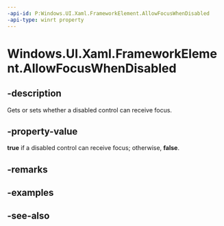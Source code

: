 ```yaml
---
-api-id: P:Windows.UI.Xaml.FrameworkElement.AllowFocusWhenDisabled
-api-type: winrt property
---
```


<!-- Property syntax
public bool AllowFocusWhenDisabled { get;  set; }
-->

# Windows.UI.Xaml.FrameworkElement.AllowFocusWhenDisabled

## -description
Gets or sets whether a disabled control can receive focus.



## -property-value
**true** if a disabled control can receive focus; otherwise, **false**.

## -remarks

## -examples

## -see-also
